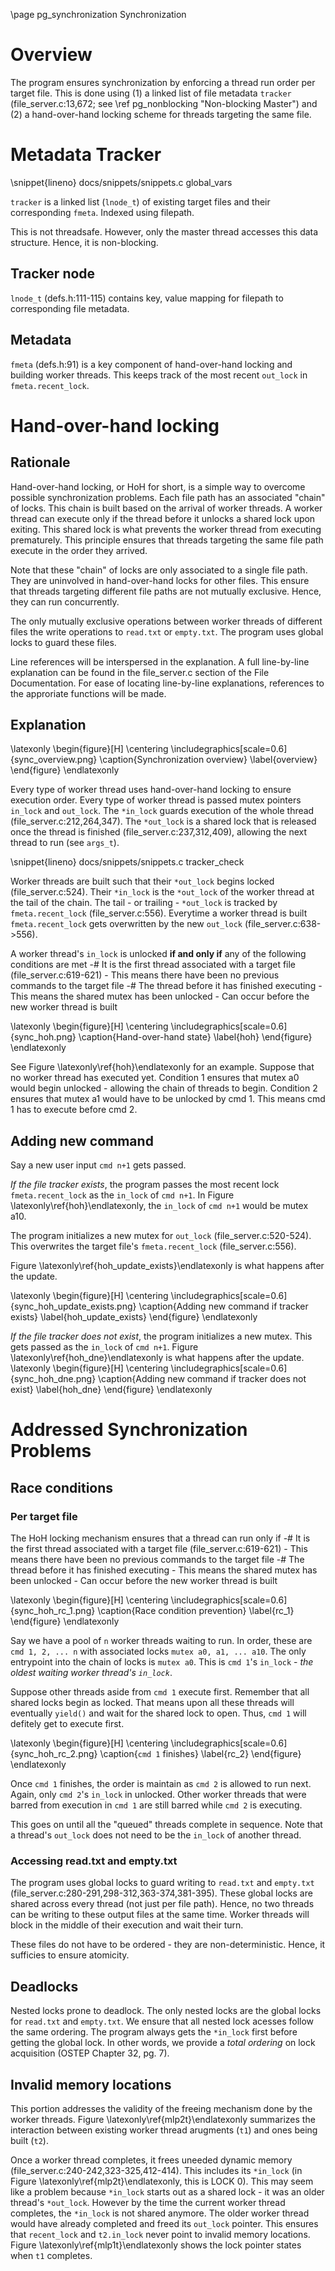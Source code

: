 \page pg_synchronization Synchronization

# Overview
The program ensures synchronization by enforcing a thread run order per target file. This is done using (1) a linked list of file metadata `tracker` (file_server.c:13,672; see \ref pg_nonblocking "Non-blocking Master") and (2) a hand-over-hand locking scheme for threads targeting the same file.

# Metadata Tracker
\snippet{lineno} docs/snippets/snippets.c global_vars

`tracker` is a linked list (`lnode_t`) of existing target files and their corresponding `fmeta`. Indexed using filepath.

This is not threadsafe. However, only the master thread accesses this data structure. Hence, it is non-blocking.

## Tracker node
`lnode_t` (defs.h:111-115) contains key, value mapping for filepath to corresponding file metadata.
 
## Metadata
`fmeta` (defs.h:91) is a key component of hand-over-hand locking and building worker threads. This keeps track of the most recent `out_lock` in `fmeta.recent_lock`.

# Hand-over-hand locking
## Rationale
Hand-over-hand locking, or HoH for short, is a simple way to overcome possible synchronization problems. Each file path has an associated "chain" of locks. This chain is built based on the arrival of worker threads. A worker thread can execute only if the thread before it unlocks a shared lock upon exiting. This shared lock is what prevents the worker thread from executing prematurely. This principle ensures that threads targeting the same file path execute in the order they arrived.

Note that these "chain" of locks are only associated to a single file path. They are uninvolved in hand-over-hand locks for other files. This ensure that threads targeting different file paths are not mutually exclusive. Hence, they can run concurrently.

The only mutually exclusive operations between worker threads of different files the write operations to `read.txt` or `empty.txt`. The program uses global locks to guard these files.

Line references will be interspersed in the explanation. A full line-by-line explanation can be found in the file_server.c section of the File Documentation. For ease of locating line-by-line explanations, references to the approriate functions will be made.

## Explanation

\latexonly
\begin{figure}[H]
    \centering
	\includegraphics[scale=0.6]{sync_overview.png}
	\caption{Synchronization overview}
	\label{overview}
\end{figure}
\endlatexonly

Every type of worker thread uses hand-over-hand locking to ensure execution order. Every type of worker thread is passed mutex pointers `in_lock` and `out_lock`. The `*in_lock` guards execution of the whole thread (file_server.c:212,264,347). The `*out_lock` is a shared lock that is released once the thread is finished (file_server.c:237,312,409), allowing the next thread to run (see `args_t`).


\snippet{lineno} docs/snippets/snippets.c tracker_check

Worker threads are built such that their `*out_lock` begins locked (file_server.c:524). Their `*in_lock` is the `*out_lock` of the worker thread at the tail of the chain. The tail - or trailing - `*out_lock` is tracked by `fmeta.recent_lock` (file_server.c:556). Everytime a worker thread is built `fmeta.recent_lock` gets overwritten by the new `out_lock` (file_server.c:638->556).

A worker thread's `in_lock` is unlocked **if and only if** any of the following conditions are met
 -# It is the first thread associated with a target file (file_server.c:619-621)
 	- This means there have been no previous commands to the target file
 -# The thread before it has finished executing
	- This means the shared mutex has been unlocked
	- Can occur before the new worker thread is built

\latexonly
\begin{figure}[H]
    \centering
	\includegraphics[scale=0.6]{sync_hoh.png}
	\caption{Hand-over-hand state}
	\label{hoh}
\end{figure}
\endlatexonly

See Figure \latexonly\ref{hoh}\endlatexonly for an example. Suppose that no worker thread has executed yet. Condition 1 ensures that mutex a0 would begin unlocked - allowing the chain of threads to begin. Condition 2 ensures that mutex a1 would have to be unlocked by cmd 1. This means cmd 1 has to execute before cmd 2.

## Adding new command
Say a new user input `cmd n+1` gets passed. 

*If the file tracker exists*, the program passes the most recent lock `fmeta.recent_lock` as the `in_lock` of `cmd n+1`. In Figure \latexonly\ref{hoh}\endlatexonly, the `in_lock` of `cmd n+1` would be mutex a10.

The program initializes a new mutex for `out_lock` (file_server.c:520-524). This overwrites the target file's `fmeta.recent_lock` (file_server.c:556).

Figure \latexonly\ref{hoh_update_exists}\endlatexonly is what happens after the update.

\latexonly
\begin{figure}[H]
    \centering
	\includegraphics[scale=0.6]{sync_hoh_update_exists.png}
	\caption{Adding new command if tracker exists}
	\label{hoh_update_exists}
\end{figure}
\endlatexonly

*If the file tracker does not exist*, the program initializes a new mutex. This gets passed as the `in_lock` of `cmd n+1`. Figure \latexonly\ref{hoh_dne}\endlatexonly is what happens after the update.
\latexonly
\begin{figure}[H]
    \centering
	\includegraphics[scale=0.6]{sync_hoh_dne.png}
	\caption{Adding new command if tracker does not exist}
	\label{hoh_dne}
\end{figure}
\endlatexonly


# Addressed Synchronization Problems

## Race conditions
### Per target file
The HoH locking mechanism ensures that a thread can run only if
 -# It is the first thread associated with a target file (file_server.c:619-621)
 	- This means there have been no previous commands to the target file
 -# The thread before it has finished executing
	- This means the shared mutex has been unlocked
	- Can occur before the new worker thread is built


\latexonly
\begin{figure}[H]
    \centering
	\includegraphics[scale=0.6]{sync_hoh_rc_1.png}
	\caption{Race condition prevention}
	\label{rc_1}
\end{figure}
\endlatexonly


Say we have a pool of `n` worker threads waiting to run. In order, these are `cmd 1, 2, ... n` with associated locks `mutex a0, a1, ... a10`. The only entrypoint into the chain of locks is `mutex a0`. This is `cmd 1`'s `in_lock` - *the oldest waiting worker thread's `in_lock`*.

Suppose other threads aside from `cmd 1` execute first. Remember that all shared locks begin as locked. That means upon all these threads will eventually `yield()` and wait for the shared lock to open. Thus, `cmd 1` will defitely get to execute first.

\latexonly
\begin{figure}[H]
    \centering
	\includegraphics[scale=0.6]{sync_hoh_rc_2.png}
	\caption{`cmd 1` finishes}
	\label{rc_2}
\end{figure}
\endlatexonly


Once `cmd 1` finishes, the order is maintain as `cmd 2` is allowed to run next. Again, only `cmd 2`'s `in_lock` in unlocked. Other worker threads that were barred from execution in `cmd 1` are still barred while `cmd 2` is executing.

This goes on until all the "queued" threads complete in sequence. Note that a thread's `out_lock` does not need to be the `in_lock` of another thread.

### Accessing read.txt and empty.txt
The program uses global locks to guard writing to `read.txt` and `empty.txt` (file_server.c:280-291,298-312,363-374,381-395). These global locks are shared across every thread (not just per file path). Hence, no two threads can be writing to these output files at the same time. Worker threads will block in the middle of their execution and wait their turn.

These files do not have to be ordered - they are non-deterministic. Hence, it sufficies to ensure atomicity.

## Deadlocks
Nested locks prone to deadlock. The only nested locks are the global locks for `read.txt` and `empty.txt`. We ensure that all nested lock acesses follow the same ordering. The program always gets the `*in_lock` first before getting the global lock. In other words, we provide a *total ordering* on lock acquisition (OSTEP Chapter 32, pg. 7).

## Invalid memory locations
This portion addresses the validity of the freeing mechanism done by the worker threads. Figure \latexonly\ref{mlp2t}\endlatexonly summarizes the interaction between existing worker thread arugments (`t1`) and ones being built (`t2`).

Once a worker thread completes, it frees uneeded dynamic memory (file_server.c:240-242,323-325,412-414). This includes its `*in_lock` (in Figure \latexonly\ref{mlp2t}\endlatexonly, this is LOCK 0). This may seem like a problem because `*in_lock` starts out as a shared lock - it was an older thread's `*out_lock`. However by the time the current worker thread completes, the `*in_lock` is not shared anymore. The older worker thread would have already completed and freed its `out_lock` pointer. This ensures that `recent_lock` and `t2.in_lock` never point to invalid memory locations. Figure \latexonly\ref{mlp1t}\endlatexonly shows the lock pointer states when `t1` completes.
